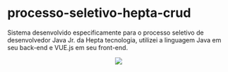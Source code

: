 # processo-seletivo-hepta-crud
<p>
    Sistema desenvolvido especificamente para o processo seletivo de desenvolvedor Java Jr. da Hepta tecnologia, utilizei a linguagem Java em seu back-end e VUE.js em seu front-end.
</p>

<div align="center">
    <img src="https://user-images.githubusercontent.com/64506852/192931450-327fd000-10e3-4b66-9a97-4c2dabd15304.png"/>
</div>
